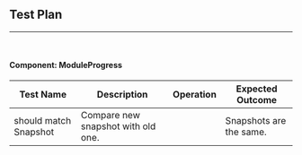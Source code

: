 ## Test Plan
--------
<br>

#### Component: ModuleProgress

|Test Name|Description|Operation|Expected Outcome|
|----|------|--------|----------------|
| should match Snapshot | Compare new snapshot with old one. |  | Snapshots are the same. |



